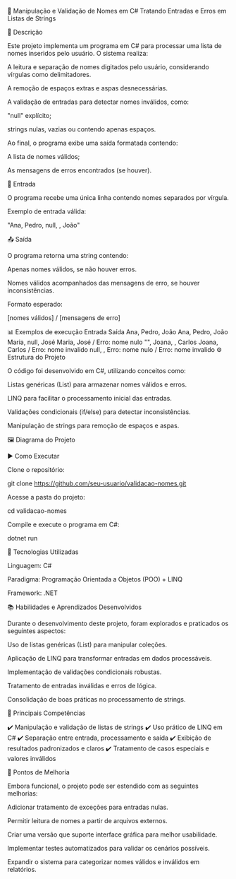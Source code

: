 📝 Manipulação e Validação de Nomes em C#
Tratando Entradas e Erros em Listas de Strings

📌 Descrição

Este projeto implementa um programa em C# para processar uma lista de nomes inseridos pelo usuário. O sistema realiza:

A leitura e separação de nomes digitados pelo usuário, considerando vírgulas como delimitadores.

A remoção de espaços extras e aspas desnecessárias.

A validação de entradas para detectar nomes inválidos, como:

"null" explícito;

strings nulas, vazias ou contendo apenas espaços.

Ao final, o programa exibe uma saída formatada contendo:

A lista de nomes válidos;

As mensagens de erros encontrados (se houver).

📝 Entrada

O programa recebe uma única linha contendo nomes separados por vírgula.

Exemplo de entrada válida:

"Ana, Pedro, null, , João"

📤 Saída

O programa retorna uma string contendo:

Apenas nomes válidos, se não houver erros.

Nomes válidos acompanhados das mensagens de erro, se houver inconsistências.

Formato esperado:

[nomes válidos] / [mensagens de erro]

📊 Exemplos de execução
Entrada	Saída
Ana, Pedro, João	Ana, Pedro, João
Maria, null, José	Maria, José / Erro: nome nulo
"", Joana, , Carlos	Joana, Carlos / Erro: nome invalido
null, ,	Erro: nome nulo / Erro: nome invalido
⚙️ Estrutura do Projeto

O código foi desenvolvido em C#, utilizando conceitos como:

Listas genéricas (List<T>) para armazenar nomes válidos e erros.

LINQ para facilitar o processamento inicial das entradas.

Validações condicionais (if/else) para detectar inconsistências.

Manipulação de strings para remoção de espaços e aspas.

🖼️ Diagrama do Projeto

▶️ Como Executar

Clone o repositório:

git clone https://github.com/seu-usuario/validacao-nomes.git


Acesse a pasta do projeto:

cd validacao-nomes


Compile e execute o programa em C#:

dotnet run

🚀 Tecnologias Utilizadas

Linguagem: C#

Paradigma: Programação Orientada a Objetos (POO) + LINQ

Framework: .NET

📚 Habilidades e Aprendizados Desenvolvidos

Durante o desenvolvimento deste projeto, foram explorados e praticados os seguintes aspectos:

Uso de listas genéricas (List<T>) para manipular coleções.

Aplicação de LINQ para transformar entradas em dados processáveis.

Implementação de validações condicionais robustas.

Tratamento de entradas inválidas e erros de lógica.

Consolidação de boas práticas no processamento de strings.

📌 Principais Competências

✔️ Manipulação e validação de listas de strings
✔️ Uso prático de LINQ em C#
✔️ Separação entre entrada, processamento e saída
✔️ Exibição de resultados padronizados e claros
✔️ Tratamento de casos especiais e valores inválidos


🔧 Pontos de Melhoria

Embora funcional, o projeto pode ser estendido com as seguintes melhorias:

Adicionar tratamento de exceções para entradas nulas.

Permitir leitura de nomes a partir de arquivos externos.

Criar uma versão que suporte interface gráfica para melhor usabilidade.

Implementar testes automatizados para validar os cenários possíveis.

Expandir o sistema para categorizar nomes válidos e inválidos em relatórios.
